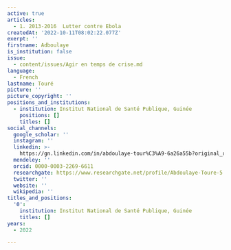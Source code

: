```yaml
---
active: true
articles:
  - 1. 2013-2016  Lutter contre Ebola
createdAt: '2022-10-11T08:02:22.077Z'
exerpt: ''
firstname: Adboulaye
is_institution: false
issue:
  - content/issues/Agir en temps de crise.md
language:
  - French
lastname: Touré
picture: ''
picture_copyright: ''
positions_and_institutions:
  - institution: Institut National de Santé Publique, Guinée
    positions: []
    titles: []
social_channels:
  google_scholar: ''
  instagram: ''
  linkedin: >-
    https://gn.linkedin.com/in/abdoulaye-tour%C3%A9-6a26a55b?original_referer=https%3A%2F%2Fwww.google.com%2F
  mendeley: ''
  orcid: 0000-0003-2269-6611
  researchgate: https://www.researchgate.net/profile/Abdoulaye-Toure-5
  twitter: ''
  website: ''
  wikipedia: ''
titles_and_positions:
  '0':
    institution: Institut National de Santé Publique, Guinée
    titles: []
years:
  - 2022

---
```

